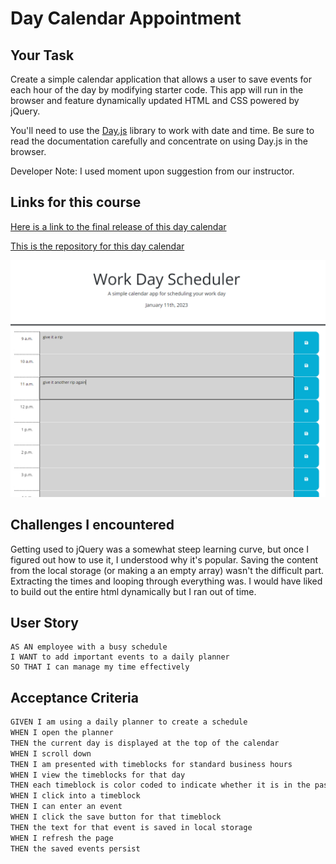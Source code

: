 # Day Calendar Appointment 

## Your Task

Create a simple calendar application that allows a user to save events for each hour of the day by modifying starter code. This app will run in the browser and feature dynamically updated HTML and CSS powered by jQuery.

You'll need to use the [Day.js](https://day.js.org/en/) library to work with date and time. Be sure to read the documentation carefully and concentrate on using Day.js in the browser.

Developer Note: I used moment upon suggestion from our instructor.

## Links for this course

[Here is a link to the final release of this day calendar](https://lonheligas.github.io/day-calendar-appointment-tracker/)

[This is the repository for this day calendar](https://github.com/lonHeligas/day-calendar-appointment-tracker)

![The screenshot of the final page is as follows:](./assets/images/screenshot.png)

## Challenges I encountered

Getting used to jQuery was a somewhat steep learning curve, but once I figured out how to use it, I understood why it's popular. Saving the content from the local storage (or making a an empty array) wasn't the difficult part. Extracting the times and looping through everything was. I would have liked to build out the entire html dynamically but I ran out of time.

## User Story

```
AS AN employee with a busy schedule
I WANT to add important events to a daily planner
SO THAT I can manage my time effectively
```

## Acceptance Criteria

```md
GIVEN I am using a daily planner to create a schedule
WHEN I open the planner
THEN the current day is displayed at the top of the calendar
WHEN I scroll down
THEN I am presented with timeblocks for standard business hours
WHEN I view the timeblocks for that day
THEN each timeblock is color coded to indicate whether it is in the past, present, or future
WHEN I click into a timeblock
THEN I can enter an event
WHEN I click the save button for that timeblock
THEN the text for that event is saved in local storage
WHEN I refresh the page
THEN the saved events persist
```




